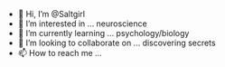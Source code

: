 - 👋 Hi, I’m @Saltgirl
- 👀 I’m interested in ... neuroscience
- 🌱 I’m currently learning ... psychology/biology
- 💞️ I’m looking to collaborate on ... discovering secrets
- 📫 How to reach me ... 

<!---
Saltgirl/Saltgirl is a ✨ special ✨ repository because its `README.md` (this file) appears on your GitHub profile.
You can click the Preview link to take a look at your changes.
--->
